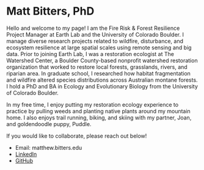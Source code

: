 # Matt Bitters, PhD

Hello and welcome to my page! I am the Fire Risk & Forest Resilience Project Manager at Earth Lab and the University of Colorado Boulder. I manage diverse research projects related to wildfire, disturbance, and ecosystem resilience at large spatial scales using remote sensing and big data. Prior to joining Earth Lab, I was a restoration ecologist at The Watershed Center, a Boulder County-based nonprofit watershed restoration organization that worked to restore local forests, grasslands, rivers, and riparian area. In graduate school, I researched how habitat fragmentation and wildfire altered species distributions across Australian montane forests. I hold a PhD and BA in Ecology and Evolutionary Biology from the University of Colorado Boulder.

In my free time, I enjoy putting my restoration ecology experience to practice by pulling weeds and planting native plants around my mountain home. I also enjoys trail running, biking, and skiing with my partner, Joan, and goldendoodle puppy, Puddle.

If you would like to collaborate, please reach out below!
- Email: matthew.bitters.edu
- [LinkedIn](https://www.linkedin.com/in/matthew-bitters/)
- [GitHub](https://github.com/matthewbitters)
